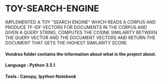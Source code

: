 # TOY-SEARCH-ENGINE
IMPLEMENTED A TOY "SEARCH ENGINE" WHICH READS A CORPUS AND PRODUCE TF-IDF VECTORS FOR DOCUMENTS IN THE CORPUS AND GIVEN A QUERY STRING, COMPUTES THE COSINE SIMILARITY BETWEEN THE QUERY VECTOR AND THE DOCUMENT VECTORS AND  RETURN THE DOCUMENT THAT GETS THE HIGHEST SIMILARITY SCORE.

#### Vendros folder contains the information about what is the project about.
#### Language : Python 3.5.1
#### Tools : Canopy, Ipython Notebook
